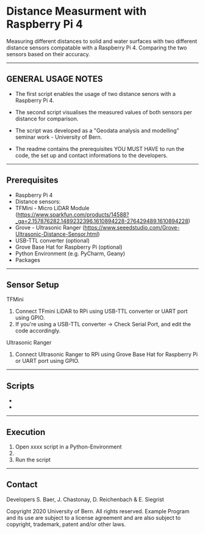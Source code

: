 # Distance Measurment with Raspberry Pi 4
Measuring different distances to solid and water surfaces with two different distance sensors compatable with a Raspberry Pi 4.
Comparing the two sensors based on their accuracy.

-------------------------------------------------------------------------------------------------------------------------------------

GENERAL USAGE NOTES
-------------------------------------------------------------------------------------------------------------------------------------

- The first script enables the usage of two distance senors with a Raspberry Pi 4.

- The second script visualises the measured values of both sensors per distance for comparison.

- The script was developed as a "Geodata analysis and modelling" seminar work - University of Bern.

- The readme contains the prerequisites YOU MUST HAVE to run the code, the set up and contact informations to the developers.


-------------------------------------------------------------------------------------------------------------------------------------

Prerequisites
-------------------------------------------------------------------------------------------------------------------------------------
- Raspberry Pi 4
- Distance sensors:
- TFMini - Micro LiDAR Module (https://www.sparkfun.com/products/14588?_ga=2.157876282.1489232396.1610894228-276429489.1610894228)
- Grove - Ultrasonic Ranger (https://www.seeedstudio.com/Grove-Ultrasonic-Distance-Sensor.html)
- USB-TTL converter (optional)
- Grove Base Hat for Raspberry Pi (optional)
- Python Environment (e.g. PyCharm, Geany)
- Packages


-------------------------------------------------------------------------------------------------------------------------------------

Sensor Setup
-------------------------------------------------------------------------------------------------------------------------------------

TFMini
1) Connect TFmini LiDAR to RPi using USB-TTL converter or UART port using GPIO.
2) If you're using a USB-TTL converter -> Check Serial Port, and edit the code accordingly.


Ultrasonic Ranger
1) Connect Ultrasonic Ranger to RPi using Grove Base Hat for Raspberry Pi or UART port using GPIO.

-------------------------------------------------------------------------------------------------------------------------------------

Scripts
-------------------------------------------------------------------------------------------------------------------------------------

-
-

-------------------------------------------------------------------------------------------------------------------------------------

Execution
-------------------------------------------------------------------------------------------------------------------------------------


1) Open xxxx script in a Python-Environment
2) 
3) Run the script



-------------------------------------------------------------------------------------------------------------------------------------

Contact
-------------------------------------------------------------------------------------------------------------------------------------
Developers S. Baer, J. Chastonay, D. Reichenbach & E. Siegrist

Copyright 2020 University of Bern. All rights reserved.
Example Program and its use are subject to a license agreement
and are also subject to copyright, trademark, patent and/or other laws.
